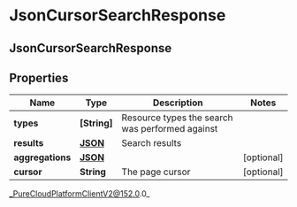 # JsonCursorSearchResponse

## JsonCursorSearchResponse

## Properties

|Name | Type | Description | Notes|
|------------ | ------------- | ------------- | -------------|
| **types** | **[String]** | Resource types the search was performed against | |
| **results** | [**JSON**](JSON) | Search results | |
| **aggregations** | [**JSON**]() |  | [optional] |
| **cursor** | **String** | The page cursor | [optional] |



_PureCloudPlatformClientV2@152.0.0_
